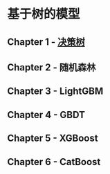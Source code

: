 # 基于树的模型

## Chapter 1 - [决策树](https://www.kaggle.com/dmilla/introduction-to-decision-trees-titanic-dataset)

## Chapter 2 - 随机森林

## Chapter 3 - LightGBM

## Chapter 4 - GBDT

## Chapter 5 - XGBoost

## Chapter 6 - CatBoost
